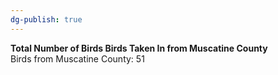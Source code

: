 ```yaml
---
dg-publish: true
---
```


**Total Number of Birds Birds Taken In from Muscatine County**  
Birds from Muscatine County: 51

